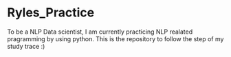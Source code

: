 # Ryles_Practice
To be a NLP Data scientist, I am currently practicing NLP realated pragramming by using python. This is the repository to follow the step of my study trace :)

